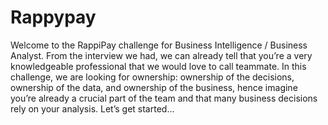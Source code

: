# Rappypay

Welcome to the RappiPay challenge for Business Intelligence / Business Analyst.
From the interview we had, we can already tell that you’re a very knowledgeable
professional that we would love to call teammate. In this challenge, we are looking
for ownership: ownership of the decisions, ownership of the data, and ownership of
the business, hence imagine you’re already a crucial part of the team and that many
business decisions rely on your analysis. Let’s get started…

